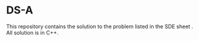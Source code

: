 # DS-A

This repository contains the solution to the problem listed in the SDE sheet .
All solution is in C++.
